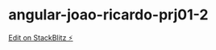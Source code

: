 # angular-joao-ricardo-prj01-2

[Edit on StackBlitz ⚡️](https://stackblitz.com/edit/angular-joao-ricardo-prj01-2)